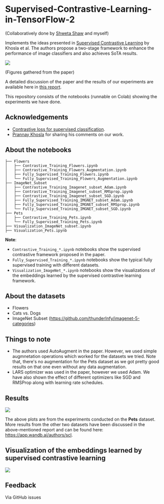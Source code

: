 # Supervised-Contrastive-Learning-in-TensorFlow-2

(Collaboratively done by [Shweta Shaw](https://www.linkedin.com/in/sweta-shaw-797540159/) and myself)

Implements the ideas presented in [Supervised Contrastive Learning](https://arxiv.org/pdf/2004.11362v1.pdf) by Khosla et al. The authors propose a two-stage framework to enhance the performance of image classifiers and also achieves SoTA results.

![](assets/framework.png)

(Figures gathered from the paper)

A detailed discussion of the paper and the results of our experiments are available here in [this report](https://app.wandb.ai/authors/scl/reports/Improving-Image-Classification-with-Supervised-Contrastive-Learning--VmlldzoxMzQwNzE).

This repository consists of the notebooks (runnable on Colab) showing the experiments we have done.

## Acknowledgements
- [Contrastive loss for supervised classification](https://towardsdatascience.com/contrastive-loss-for-supervised-classification-224ae35692e7).
- [Prannay Khosla](https://twitter.com/PrannayKhosla) for sharing his comments on our work.

## About the notebooks
```
├── Flowers
│   ├── Contrastive_Training_Flowers.ipynb
│   ├── Contrastive_Training_Flowers_Augmentation.ipynb
│   ├── Fully_Supervised_Training_Flowers.ipynb
│   └── Fully_Supervised_Training_Flowers_Augmentation.ipynb
├── ImageNet_Subset
│   ├── Contrastive_Training_Imagenet_subset_Adam.ipynb
│   ├── Contrastive_Training_Imagenet_subset_RMSprop.ipynb
│   ├── Contrastive_Training_Imagenet_subset_SGD.ipynb
│   ├── Fully_Supervised_Training_IMGNET_subset_Adam.ipynb
│   ├── Fully_Supervised_Training_IMGNET_subset_RMSprop.ipynb
│   └── Fully_Supervised_Training_IMGNET_subset_SGD.ipynb
├── Pets
│   ├── Contrastive_Training_Pets.ipynb
│   └── Fully_Supervised_Training_Pets.ipynb
├── Visualization_ImageNet_subset.ipynb
├── Visualization_Pets.ipynb
```

**Note**:
- `Contrastive_Training_*.ipynb` notebooks show the supervised contrastive framework proposed in the paper.
- `Fully_Supervised_Training_*.ipynb` notebooks show the typical fully supervised training with different datasets.
- `Visualization_ImageNet_*.ipynb` notebooks show the visualizations of the embeddings learned by the supervised contrastive learning framework.

## About the datasets
- Flowers
- Cats vs. Dogs
- ImageNet Subset (https://github.com/thunderInfy/imagenet-5-categories)

## Things to note
- The authors used AutoAugment in the paper. However, we used simple augmnetation operations which worked for the datasets we tried. Note that, there's no augmentation for the Pets dataset as we got pretty good results on that one even without any data augmentation.
- LARS optimizer was used in the paper, however we used Adam. We have also shown the effect of different optimizers like SGD and RMSProp along with learning rate schedules.

## Results

![](assets/performance_summary.png)

The above plots are from the experiments conducted on the **Pets** dataset. More results from the other two datasets have been discussed in the above-mentioned report and can be found here: https://app.wandb.ai/authors/scl. 

## Visualization of the embeddings learned by supervised contrastive learning

![](assets/embeddings_vis.png)

## Feedback
Via GitHub issues
